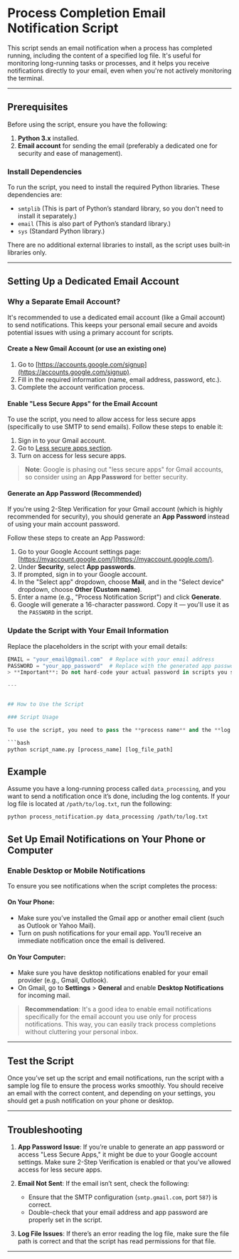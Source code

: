# Process Completion Email Notification Script

This script sends an email notification when a process has completed running, including the content of a specified log file. It's useful for monitoring long-running tasks or processes, and it helps you receive notifications directly to your email, even when you're not actively monitoring the terminal.

---

## Prerequisites

Before using the script, ensure you have the following:

1. **Python 3.x** installed.
2. **Email account** for sending the email (preferably a dedicated one for security and ease of management).

### Install Dependencies

To run the script, you need to install the required Python libraries. These dependencies are:

- `smtplib` (This is part of Python’s standard library, so you don't need to install it separately.)
- `email` (This is also part of Python’s standard library.)
- `sys` (Standard Python library.)

There are no additional external libraries to install, as the script uses built-in libraries only.

---

## Setting Up a Dedicated Email Account

### Why a Separate Email Account?

It's recommended to use a dedicated email account (like a Gmail account) to send notifications. This keeps your personal email secure and avoids potential issues with using a primary account for scripts.

#### Create a New Gmail Account (or use an existing one)

1. Go to [https://accounts.google.com/signup](https://accounts.google.com/signup).
2. Fill in the required information (name, email address, password, etc.).
3. Complete the account verification process.

#### Enable "Less Secure Apps" for the Email Account

To use the script, you need to allow access for less secure apps (specifically to use SMTP to send emails). Follow these steps to enable it:

1. Sign in to your Gmail account.
2. Go to [Less secure apps section](https://myaccount.google.com/lesssecureapps).
3. Turn on access for less secure apps.

> **Note**: Google is phasing out "less secure apps" for Gmail accounts, so consider using an **App Password** for better security.

#### Generate an App Password (Recommended)

If you're using 2-Step Verification for your Gmail account (which is highly recommended for security), you should generate an **App Password** instead of using your main account password.

Follow these steps to create an App Password:

1. Go to your Google Account settings page: [https://myaccount.google.com/](https://myaccount.google.com/).
2. Under **Security**, select **App passwords**.
3. If prompted, sign in to your Google account.
4. In the "Select app" dropdown, choose **Mail**, and in the "Select device" dropdown, choose **Other (Custom name)**.
5. Enter a name (e.g., "Process Notification Script") and click **Generate**.
6. Google will generate a 16-character password. Copy it — you'll use it as the `PASSWORD` in the script.

### Update the Script with Your Email Information

Replace the placeholders in the script with your email details:

```python
EMAIL = "your_email@gmail.com"  # Replace with your email address
PASSWORD = "your_app_password"  # Replace with the generated app password
> **Important**: Do not hard-code your actual password in scripts you share or store publicly. Always use app-specific passwords or environment variables for sensitive information.

---


## How to Use the Script

### Script Usage

To use the script, you need to pass the **process name** and the **log file path** as command-line arguments. Here’s the general syntax:

```bash
python script_name.py [process_name] [log_file_path]
```
## Example

Assume you have a long-running process called `data_processing`, and you want to send a notification once it’s done, including the log contents. If your log file is located at `/path/to/log.txt`, run the following:

```bash
python process_notification.py data_processing /path/to/log.txt
```
## Set Up Email Notifications on Your Phone or Computer

### Enable Desktop or Mobile Notifications

To ensure you see notifications when the script completes the process:

#### On Your Phone:
- Make sure you’ve installed the Gmail app or another email client (such as Outlook or Yahoo Mail).
- Turn on push notifications for your email app. You’ll receive an immediate notification once the email is delivered.

#### On Your Computer:
- Make sure you have desktop notifications enabled for your email provider (e.g., Gmail, Outlook).
- On Gmail, go to **Settings** > **General** and enable **Desktop Notifications** for incoming mail.

> **Recommendation**: It's a good idea to enable email notifications specifically for the email account you use only for process notifications. This way, you can easily track process completions without cluttering your personal inbox.

---

## Test the Script

Once you’ve set up the script and email notifications, run the script with a sample log file to ensure the process works smoothly. You should receive an email with the correct content, and depending on your settings, you should get a push notification on your phone or desktop.

---

## Troubleshooting

1. **App Password Issue**: If you’re unable to generate an app password or access "Less Secure Apps," it might be due to your Google account settings. Make sure 2-Step Verification is enabled or that you’ve allowed access for less secure apps.
   
2. **Email Not Sent**: If the email isn’t sent, check the following:
   - Ensure that the SMTP configuration (`smtp.gmail.com`, port `587`) is correct.
   - Double-check that your email address and app password are properly set in the script.

3. **Log File Issues**: If there’s an error reading the log file, make sure the file path is correct and that the script has read permissions for that file.

---
